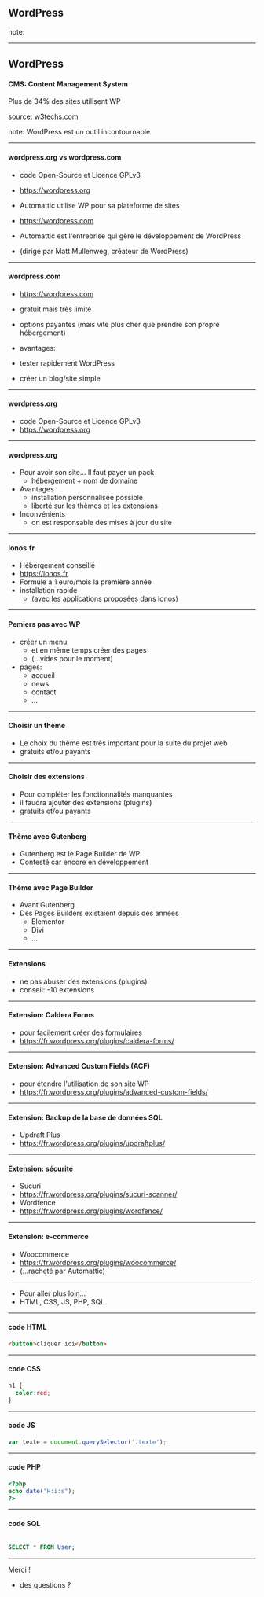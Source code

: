 ## WordPress

note:

<!-- .slide: data-background="#ffffff" data-transition="zoom" -->

---


## WordPress

#### CMS: Content Management System
Plus de 34% des sites utilisent WP

[source: w3techs.com](https://w3techs.com/technologies/overview/content_management/all)


note:
WordPress est un outil incontournable

<!-- .slide: data-transition="zoom" -->

---

#### wordpress.org vs wordpress.com

* code Open-Source et Licence GPLv3
* https://wordpress.org

* Automattic utilise WP pour sa plateforme de sites 
* https://wordpress.com
* Automattic est l'entreprise qui gère le développement de WordPress
* (dirigé par Matt Mullenweg, créateur de WordPress)

---

#### wordpress.com

* https://wordpress.com
* gratuit mais très limité
* options payantes 
  (mais vite plus cher que prendre son propre hébergement)

* avantages: 
* tester rapidement WordPress
* créer un blog/site simple

---

#### wordpress.org

* code Open-Source et Licence GPLv3
* https://wordpress.org

---

#### wordpress.org

* Pour avoir son site... Il faut payer un pack 
  * hébergement + nom de domaine
* Avantages
  * installation personnalisée possible
  * liberté sur les thèmes et les extensions
* Inconvénients
  * on est responsable des mises à jour du site

---

#### Ionos.fr

* Hébergement conseillé
* https://ionos.fr
* Formule à 1 euro/mois la première année
* installation rapide 
  * (avec les applications proposées dans Ionos)

---

#### Pemiers pas avec WP

* créer un menu 
  * et en même temps créer des pages 
  * (...vides pour le moment)
* pages:
  * accueil
  * news
  * contact
  * ...
  
---

#### Choisir un thème

* Le choix du thème est très important 
  pour la suite du projet web
* gratuits et/ou payants

---

#### Choisir des extensions

* Pour compléter les fonctionnalités manquantes
* il faudra ajouter des extensions (plugins)
* gratuits et/ou payants

---

#### Thème avec Gutenberg

* Gutenberg est le Page Builder de WP
* Contesté car encore en développement

---

#### Thème avec Page Builder

* Avant Gutenberg
* Des Pages Builders existaient depuis des années
  * Elementor
  * Divi
  * ...

---

#### Extensions

* ne pas abuser des extensions (plugins)
* conseil: -10 extensions

---

#### Extension: Caldera Forms

* pour facilement créer des formulaires
* https://fr.wordpress.org/plugins/caldera-forms/

---

#### Extension: Advanced Custom Fields (ACF)

* pour étendre l'utilisation de son site WP
* https://fr.wordpress.org/plugins/advanced-custom-fields/

---

#### Extension: Backup de la base de données SQL

* Updraft Plus
* https://fr.wordpress.org/plugins/updraftplus/

---

#### Extension: sécurité

* Sucuri
* https://fr.wordpress.org/plugins/sucuri-scanner/
* Wordfence
* https://fr.wordpress.org/plugins/wordfence/

---

#### Extension: e-commerce

* Woocommerce
* https://fr.wordpress.org/plugins/woocommerce/
* (...racheté par Automattic)


---

* Pour aller plus loin...
* HTML, CSS, JS, PHP, SQL

---

#### code HTML

```html
<button>cliquer ici</button>
```

---

#### code CSS

```css
h1 {
  color:red;
}
```

---

#### code JS

```js
var texte = document.querySelector('.texte');
```


---

#### code PHP

```php
<?php
echo date("H:i:s"); 
?>
```

---

#### code SQL

```sql

SELECT * FROM User;

```

---

Merci !

* des questions ?









